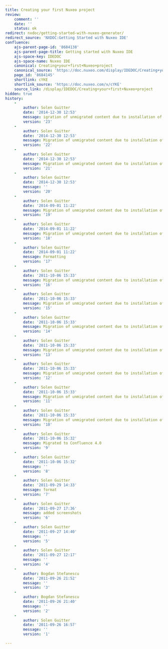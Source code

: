 ```yaml
---
title: Creating your first Nuxeo project
review:
    comment: ''
    date: ''
    status: ok
redirect: nxdoc/getting-started-with-nuxeo-generator/
redirect_source: 'NXDOC:Getting Started with Nuxeo IDE'
confluence:
    ajs-parent-page-id: '8684138'
    ajs-parent-page-title: Getting started with Nuxeo IDE
    ajs-space-key: IDEDOC
    ajs-space-name: Nuxeo IDE
    canonical: Creating+your+first+Nuxeo+project
    canonical_source: 'https://doc.nuxeo.com/display/IDEDOC/Creating+your+first+Nuxeo+project'
    page_id: '8684145'
    shortlink: cYKE
    shortlink_source: 'https://doc.nuxeo.com/x/cYKE'
    source_link: /display/IDEDOC/Creating+your+first+Nuxeo+project
hidden: true
history:
    -
        author: Solen Guitter
        date: '2014-12-30 12:53'
        message: igration of unmigrated content due to installation of a new plugi
        version: '23'
    -
        author: Solen Guitter
        date: '2014-12-30 12:53'
        message: Migration of unmigrated content due to installation of a new plugin
        version: '22'
    -
        author: Solen Guitter
        date: '2014-12-30 12:53'
        message: Migration of unmigrated content due to installation of a new plugin
        version: '21'
    -
        author: Solen Guitter
        date: '2014-12-30 12:53'
        message: ''
        version: '20'
    -
        author: Solen Guitter
        date: '2014-09-01 11:22'
        message: Migration of unmigrated content due to installation of a new plugin
        version: '19'
    -
        author: Solen Guitter
        date: '2014-09-01 11:22'
        message: Migration of unmigrated content due to installation of a new plugin
        version: '18'
    -
        author: Solen Guitter
        date: '2014-09-01 11:22'
        message: Formatting
        version: '17'
    -
        author: Solen Guitter
        date: '2011-10-06 15:33'
        message: Migration of unmigrated content due to installation of a new plugin
        version: '16'
    -
        author: Solen Guitter
        date: '2011-10-06 15:33'
        message: Migration of unmigrated content due to installation of a new plugin
        version: '15'
    -
        author: Solen Guitter
        date: '2011-10-06 15:33'
        message: Migration of unmigrated content due to installation of a new plugin
        version: '14'
    -
        author: Solen Guitter
        date: '2011-10-06 15:33'
        message: Migration of unmigrated content due to installation of a new plugin
        version: '13'
    -
        author: Solen Guitter
        date: '2011-10-06 15:33'
        message: Migration of unmigrated content due to installation of a new plugin
        version: '12'
    -
        author: Solen Guitter
        date: '2011-10-06 15:33'
        message: Migration of unmigrated content due to installation of a new plugin
        version: '11'
    -
        author: Solen Guitter
        date: '2011-10-06 15:33'
        message: Migration of unmigrated content due to installation of a new plugin
        version: '10'
    -
        author: Solen Guitter
        date: '2011-10-06 15:32'
        message: Migrated to Confluence 4.0
        version: '9'
    -
        author: Solen Guitter
        date: '2011-10-06 15:32'
        message: ''
        version: '8'
    -
        author: Solen Guitter
        date: '2011-09-29 14:33'
        message: format
        version: '7'
    -
        author: Solen Guitter
        date: '2011-09-27 17:36'
        message: added screenshots
        version: '6'
    -
        author: Solen Guitter
        date: '2011-09-27 14:40'
        message: ''
        version: '5'
    -
        author: Solen Guitter
        date: '2011-09-27 12:17'
        message: ''
        version: '4'
    -
        author: Bogdan Stefanescu
        date: '2011-09-26 21:52'
        message: ''
        version: '3'
    -
        author: Bogdan Stefanescu
        date: '2011-09-26 21:40'
        message: ''
        version: '2'
    -
        author: Solen Guitter
        date: '2011-09-26 16:57'
        message: ''
        version: '1'

---
```

